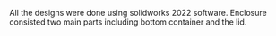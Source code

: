 All the designs were done using solidworks 2022 software. Enclosure consisted two main parts including bottom container and the lid.

